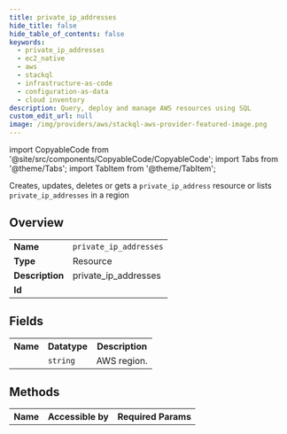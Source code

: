 ```yaml
---
title: private_ip_addresses
hide_title: false
hide_table_of_contents: false
keywords:
  - private_ip_addresses
  - ec2_native
  - aws
  - stackql
  - infrastructure-as-code
  - configuration-as-data
  - cloud inventory
description: Query, deploy and manage AWS resources using SQL
custom_edit_url: null
image: /img/providers/aws/stackql-aws-provider-featured-image.png
---
```


import CopyableCode from '@site/src/components/CopyableCode/CopyableCode';
import Tabs from '@theme/Tabs';
import TabItem from '@theme/TabItem';

Creates, updates, deletes or gets a <code>private_ip_address</code> resource or lists <code>private_ip_addresses</code> in a region

## Overview
<table><tbody>
<tr><td><b>Name</b></td><td><code>private_ip_addresses</code></td></tr>
<tr><td><b>Type</b></td><td>Resource</td></tr>
<tr><td><b>Description</b></td><td>private_ip_addresses</td></tr>
<tr><td><b>Id</b></td><td><CopyableCode code="aws.ec2_native.private_ip_addresses" /></td></tr>
</tbody></table>

## Fields
<table><tbody><tr><th>Name</th><th>Datatype</th><th>Description</th></tr><tr><td><CopyableCode code="region" /></td><td><code>string</code></td><td>AWS region.</td></tr>
</tbody></table>

## Methods

<table><tbody>
  <tr>
    <th>Name</th>
    <th>Accessible by</th>
    <th>Required Params</th>
  </tr>
</tbody></table>






